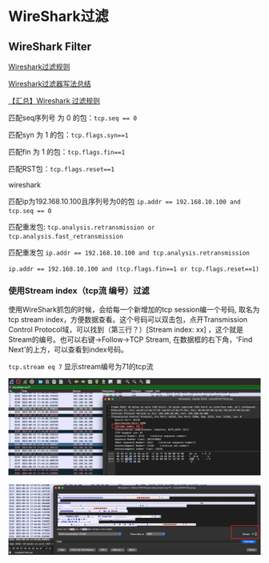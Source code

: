 # WireShark过滤

## WireShark Filter

[Wireshark过滤规则](https://markrepo.github.io/tools/2018/06/25/Wireshark/)

[Wireshark过滤器写法总结](https://www.cnblogs.com/willingtolove/p/12519490.html)

[【汇总】Wireshark 过滤规则 ](https://www.cnblogs.com/v1vvwv/p/Wireshark-filtering-rules.html)

匹配seq序列号 为 0 的包：`tcp.seq == 0`

匹配syn 为 1 的包：`tcp.flags.syn==1`

匹配fin 为 1 的包：`tcp.flags.fin==1`

匹配RST包：`tcp.flags.reset==1`


wireshark

匹配ip为192.168.10.100且序列号为0的包
`ip.addr == 192.168.10.100 and tcp.seq == 0`


匹配重发包: `tcp.analysis.retransmission or tcp.analysis.fast_retransmission`

匹配重发包
`ip.addr == 192.168.10.100 and tcp.analysis.retransmission`

`ip.addr == 192.168.10.100 and (tcp.flags.fin==1 or tcp.flags.reset==1)`


### 使用Stream index（tcp流 编号）过滤 

使用WireShark抓包的时候，会给每一个新增加的tcp session编一个号码, 取名为tcp stream index，方便数据查看。这个号码可以双击包，点开Transmission Control Protocol域，可以找到（第三行？）[Stream index: xx] ，这个就是Stream的编号。也可以右键->Follow->TCP Stream, 在数据框的右下角，'Find Next'的上方，可以查看到index号码。

`tcp.stream eq 7` 显示stream编号为71的tcp流


![Transmission Control Protocol域](../images/WireShark过滤/Index-Transmission-Control-Protocol.png)

![FollowTCP](../images/WireShark过滤/Index-FollowTCP.png)

